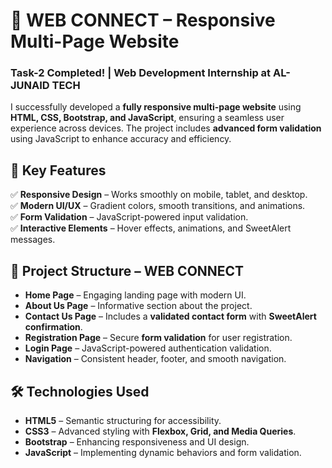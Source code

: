 # 🚀 WEB CONNECT – Responsive Multi-Page Website  

### Task-2 Completed! | Web Development Internship at AL-JUNAID TECH  

I successfully developed a **fully responsive multi-page website** using **HTML, CSS, Bootstrap, and JavaScript**, ensuring a seamless user experience across devices. The project includes **advanced form validation** using JavaScript to enhance accuracy and efficiency.  

## 🌟 Key Features  
✅ **Responsive Design** – Works smoothly on mobile, tablet, and desktop.  
✅ **Modern UI/UX** – Gradient colors, smooth transitions, and animations.  
✅ **Form Validation** – JavaScript-powered input validation.  
✅ **Interactive Elements** – Hover effects, animations, and SweetAlert messages.  

## 📌 Project Structure – WEB CONNECT  
- **Home Page** – Engaging landing page with modern UI.  
- **About Us Page** – Informative section about the project.  
- **Contact Us Page** – Includes a **validated contact form** with **SweetAlert confirmation**.  
- **Registration Page** – Secure **form validation** for user registration.  
- **Login Page** – JavaScript-powered authentication validation.  
- **Navigation** – Consistent header, footer, and smooth navigation.  

## 🛠 Technologies Used  
- **HTML5** – Semantic structuring for accessibility.  
- **CSS3** – Advanced styling with **Flexbox, Grid, and Media Queries**.  
- **Bootstrap** – Enhancing responsiveness and UI design.  
- **JavaScript** – Implementing dynamic behaviors and form validation.  



